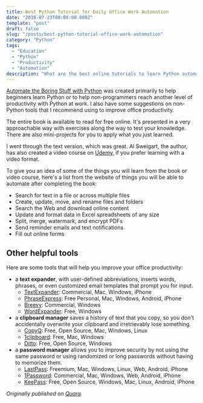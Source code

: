 ```yaml
---
title: Best Python Tutorial for Daily Office Work Automation
date: "2018-07-23T08:00:00.000Z"
template: "post"
draft: false
slug: "/posts/best-python-tutorial-office-work-automation"
category: "Python"
tags:
  - "Education"
  - "Python"
  - "Productivity"
  - "Automation"
description: "What are the best online tutorials to learn Python automation to remove the repeated tasks from daily office work?"
---
```

[Automate the Boring Stuff with Python](http://automatetheboringstuff.com/) was created primarily to help beginners learn Python or to help non-programmers reach another level of productivity with Python at work. I also have some suggestions on non-Python tools that I recommend using to improve office productivity.

The entire book is available to read for free online. It's presented in a very approachable way with exercises along the way to test your knowledge. There are also mini-projects for you to apply what you just learned.

I went through the text version, which was great. Al Sweigart, the author, has also created a video course on [Udemy](https://www.udemy.com/automate/), if you prefer learning with a video format.

To give you an idea of some of the things you will learn from the book or video course, here's a list from the website of things you will be able to automate after completing the book:

  - Search for text in a file or across multiple files
  - Create, update, move, and rename files and folders
  - Search the Web and download online content
  - Update and format data in Excel spreadsheets of any size
  - Split, merge, watermark, and encrypt PDFs
  - Send reminder emails and text notifications
  - Fill out online forms

## Other helpful tools

Here are some tools that will help you improve your office productivity:

  - a **text expander**, with user-defined abbreviations, inserts words, phrases, or even customized email templates that prompt you for input.
      - [TextExpander](https://textexpander.com): Commercial, Mac, Windows, iPhone
      - [PhraseExpress](https://www.phraseexpress.com/): Free Personal, Mac, Windows, Android, iPhone
      - [Breevy](http://www.16software.com/breevy/): Commercial, Windows
      - [WordExpander](http://www.wordexpander.net/): Free, Windows
  - a **clipboard manager** saves a history of text that you copy, so you don't accidentally overwrite your clipboard and irretrievably lose something.
      - [CopyQ](https://hluk.github.io/CopyQ/): Free, Open Source, Mac, Windows, Linux
      - [1clipboard](http://1clipboard.io/): Free, Mac, Windows
      - [Ditto](https://ditto-cp.sourceforge.io/): Free, Open Source, Windows
  - a **password manager** allows you to improve security by not using the same password or using randomized or long passwords without having to memorize them.
      - [LastPass](https://www.lastpass.com/): Freemium, Mac, Windows, Linux, Web, Android, iPhone
      - [1Password](https://1password.com/): Commercial, Mac, Windows, Web, Android, iPhone
      - [KeePass](https://keepass.info/): Free, Open Source, Windows, Mac, Linux, Android, iPhone

*Originally published on [Quora](https://www.quora.com/What-are-the-best-online-tutorials-to-learn-Python-automation-to-remove-the-repeated-tasks-from-daily-office-work/answer/Nam-D-Nguyen-1).*
